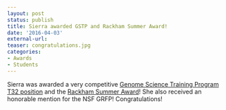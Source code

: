 ```yaml
---
layout: post
status: publish
title: Sierra awarded GSTP and Rackham Summer Award!
date: '2016-04-03'
external-url:
teaser: congratulations.jpg
categories:
- Awards
- Students
---
```


Sierra was awarded a very competitive <a href="http://csg.sph.umich.edu/training/">Genome Science Training Program T32 position</a> and the <a href="http://www.rackham.umich.edu/funding/summer-award">Rackham Summer Award</a>! She also received an honorable mention for the NSF GRFP! Congratulations!
